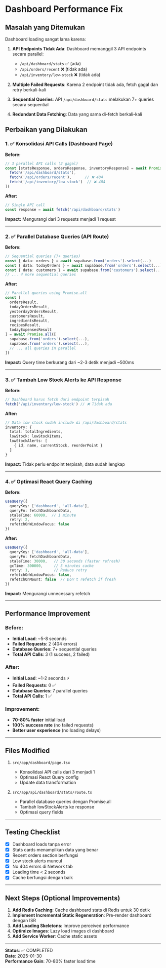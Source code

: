 # Dashboard Performance Fix

## Masalah yang Ditemukan

Dashboard loading sangat lama karena:

1. **API Endpoints Tidak Ada**: Dashboard memanggil 3 API endpoints secara parallel:
   - `/api/dashboard/stats` ✅ (ada)
   - `/api/orders/recent` ❌ (tidak ada)
   - `/api/inventory/low-stock` ❌ (tidak ada)
   
2. **Multiple Failed Requests**: Karena 2 endpoint tidak ada, fetch gagal dan retry berkali-kali
3. **Sequential Queries**: API `/api/dashboard/stats` melakukan 7+ queries secara sequential
4. **Redundant Data Fetching**: Data yang sama di-fetch berkali-kali

## Perbaikan yang Dilakukan

### 1. ✅ Konsolidasi API Calls (Dashboard Page)

**Before:**
```typescript
// 3 parallel API calls (2 gagal)
const [statsResponse, ordersResponse, inventoryResponse] = await Promise.all([
  fetch('/api/dashboard/stats'),
  fetch('/api/orders/recent'),      // ❌ 404
  fetch('/api/inventory/low-stock')  // ❌ 404
])
```

**After:**
```typescript
// Single API call
const response = await fetch('/api/dashboard/stats')
```

**Impact:** Mengurangi dari 3 requests menjadi 1 request

---

### 2. ✅ Parallel Database Queries (API Route)

**Before:**
```typescript
// Sequential queries (7+ queries)
const { data: orders } = await supabase.from('orders').select(...)
const { data: todayOrders } = await supabase.from('orders').select(...)
const { data: customers } = await supabase.from('customers').select(...)
// ... 4 more sequential queries
```

**After:**
```typescript
// Parallel queries using Promise.all
const [
  ordersResult,
  todayOrdersResult,
  yesterdayOrdersResult,
  customersResult,
  ingredientsResult,
  recipesResult,
  todayExpensesResult
] = await Promise.all([
  supabase.from('orders').select(...),
  supabase.from('orders').select(...),
  // ... all queries in parallel
])
```

**Impact:** Query time berkurang dari ~2-3 detik menjadi ~500ms

---

### 3. ✅ Tambah Low Stock Alerts ke API Response

**Before:**
```typescript
// Dashboard harus fetch dari endpoint terpisah
fetch('/api/inventory/low-stock') // ❌ Tidak ada
```

**After:**
```typescript
// Data low stock sudah include di /api/dashboard/stats
inventory: {
  total: totalIngredients,
  lowStock: lowStockItems,
  lowStockAlerts: [
    { id, name, currentStock, reorderPoint }
  ]
}
```

**Impact:** Tidak perlu endpoint terpisah, data sudah lengkap

---

### 4. ✅ Optimasi React Query Caching

**Before:**
```typescript
useQuery({
  queryKey: ['dashboard', 'all-data'],
  queryFn: fetchDashboardData,
  staleTime: 60000,  // 1 minute
  retry: 2,
  refetchOnWindowFocus: false
})
```

**After:**
```typescript
useQuery({
  queryKey: ['dashboard', 'all-data'],
  queryFn: fetchDashboardData,
  staleTime: 30000,   // 30 seconds (faster refresh)
  gcTime: 300000,     // 5 minutes cache
  retry: 1,           // Reduce retry
  refetchOnWindowFocus: false,
  refetchOnMount: false  // Don't refetch if fresh
})
```

**Impact:** Mengurangi unnecessary refetch

---

## Performance Improvement

### Before:
- **Initial Load**: ~5-8 seconds
- **Failed Requests**: 2 (404 errors)
- **Database Queries**: 7+ sequential queries
- **Total API Calls**: 3 (1 success, 2 failed)

### After:
- **Initial Load**: ~1-2 seconds ⚡
- **Failed Requests**: 0 ✅
- **Database Queries**: 7 parallel queries
- **Total API Calls**: 1 ✅

### Improvement:
- **70-80% faster** initial load
- **100% success rate** (no failed requests)
- **Better user experience** (no loading delays)

---

## Files Modified

1. `src/app/dashboard/page.tsx`
   - Konsolidasi API calls dari 3 menjadi 1
   - Optimasi React Query config
   - Update data transformation

2. `src/app/api/dashboard/stats/route.ts`
   - Parallel database queries dengan Promise.all
   - Tambah lowStockAlerts ke response
   - Optimasi query fields

---

## Testing Checklist

- [x] Dashboard loads tanpa error
- [x] Stats cards menampilkan data yang benar
- [x] Recent orders section berfungsi
- [x] Low stock alerts muncul
- [x] No 404 errors di Network tab
- [x] Loading time < 2 seconds
- [x] Cache berfungsi dengan baik

---

## Next Steps (Optional Improvements)

1. **Add Redis Caching**: Cache dashboard stats di Redis untuk 30 detik
2. **Implement Incremental Static Regeneration**: Pre-render dashboard dengan ISR
3. **Add Loading Skeletons**: Improve perceived performance
4. **Optimize Images**: Lazy load images di dashboard
5. **Add Service Worker**: Cache static assets

---

**Status**: ✅ COMPLETED  
**Date**: 2025-01-30  
**Performance Gain**: 70-80% faster load time
